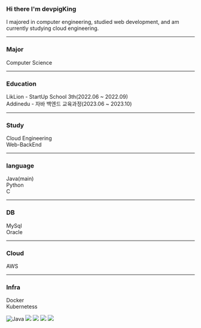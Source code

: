### Hi there I'm devpigKing

I majored in computer engineering, studied web development, and am currently studying cloud engineering.

------------------------------------------------------------------------------------------------------------------------------------------

### Major

Computer Science

---

### Education

LikLion - StartUp School 3th(2022.06 ~ 2022.09)
<br>
Addinedu - 자바 백엔드 교육과정(2023.06 ~ 2023.10)

---

### Study

Cloud Engineering
<br>
Web-BackEnd

--- 

### language

Java(main)
<br>
Python
<br>
C

---

### DB

MySql
<br>
Oracle

--- 

### Cloud

AWS

---

### Infra

Docker
<br>
Kubernetess




<img alt="Java" src ="https://img.shields.io/badge/Java-007396.svg?&style=for-the-badge&logo=Java&logoColor=white"/> <img src="https://img.shields.io/badge/html5-E34F26?style=for-the-badge&logo=html5&logoColor=white"> <img src="https://img.shields.io/badge/css-1572B6?style=for-the-badge&logo=css3&logoColor=white"> <img src="https://img.shields.io/badge/javascript-F7DF1E?style=for-the-badge&logo=javascript&logoColor=black"> <img src="https://img.shields.io/badge/spring-6DB33F?style=for-the-badge&logo=spring&logoColor=white"> 





<!--
**devpigKing/devpigKing** is a ✨ _special_ ✨ repository because its `README.md` (this file) appears on your GitHub profile.

Here are some ideas to get you started:

- 🔭 I’m currently working on ...
- 🌱 I’m currently learning ...
- 👯 I’m looking to collaborate on ...
- 🤔 I’m looking for help with ...
- 💬 Ask me about ...
- 📫 How to reach me: ...
- 😄 Pronouns: ...
- ⚡ Fun fact: ...
-->
